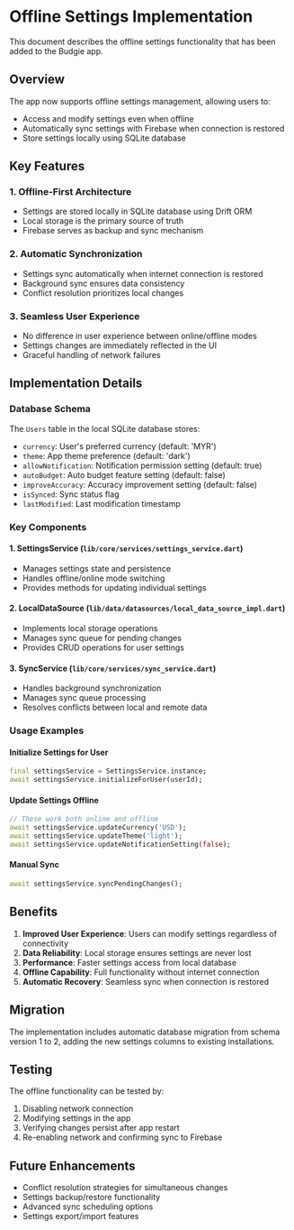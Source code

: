 # Offline Settings Implementation

This document describes the offline settings functionality that has been added to the Budgie app.

## Overview

The app now supports offline settings management, allowing users to:
- Access and modify settings even when offline
- Automatically sync settings with Firebase when connection is restored
- Store settings locally using SQLite database

## Key Features

### 1. Offline-First Architecture
- Settings are stored locally in SQLite database using Drift ORM
- Local storage is the primary source of truth
- Firebase serves as backup and sync mechanism

### 2. Automatic Synchronization
- Settings sync automatically when internet connection is restored
- Background sync ensures data consistency
- Conflict resolution prioritizes local changes

### 3. Seamless User Experience
- No difference in user experience between online/offline modes
- Settings changes are immediately reflected in the UI
- Graceful handling of network failures

## Implementation Details

### Database Schema
The `Users` table in the local SQLite database stores:
- `currency`: User's preferred currency (default: 'MYR')
- `theme`: App theme preference (default: 'dark')
- `allowNotification`: Notification permission setting (default: true)
- `autoBudget`: Auto budget feature setting (default: false)
- `improveAccuracy`: Accuracy improvement setting (default: false)
- `isSynced`: Sync status flag
- `lastModified`: Last modification timestamp

### Key Components

#### 1. SettingsService (`lib/core/services/settings_service.dart`)
- Manages settings state and persistence
- Handles offline/online mode switching
- Provides methods for updating individual settings

#### 2. LocalDataSource (`lib/data/datasources/local_data_source_impl.dart`)
- Implements local storage operations
- Manages sync queue for pending changes
- Provides CRUD operations for user settings

#### 3. SyncService (`lib/core/services/sync_service.dart`)
- Handles background synchronization
- Manages sync queue processing
- Resolves conflicts between local and remote data

### Usage Examples

#### Initialize Settings for User
```dart
final settingsService = SettingsService.instance;
await settingsService.initializeForUser(userId);
```

#### Update Settings Offline
```dart
// These work both online and offline
await settingsService.updateCurrency('USD');
await settingsService.updateTheme('light');
await settingsService.updateNotificationSetting(false);
```

#### Manual Sync
```dart
await settingsService.syncPendingChanges();
```

## Benefits

1. **Improved User Experience**: Users can modify settings regardless of connectivity
2. **Data Reliability**: Local storage ensures settings are never lost
3. **Performance**: Faster settings access from local database
4. **Offline Capability**: Full functionality without internet connection
5. **Automatic Recovery**: Seamless sync when connection is restored

## Migration

The implementation includes automatic database migration from schema version 1 to 2, adding the new settings columns to existing installations.

## Testing

The offline functionality can be tested by:
1. Disabling network connection
2. Modifying settings in the app
3. Verifying changes persist after app restart
4. Re-enabling network and confirming sync to Firebase

## Future Enhancements

- Conflict resolution strategies for simultaneous changes
- Settings backup/restore functionality
- Advanced sync scheduling options
- Settings export/import features 